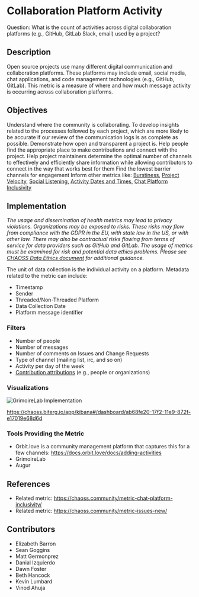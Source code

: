 # Collaboration Platform Activity

Question: What is the count of activities across digital collaboration platforms (e.g., GitHub, GitLab Slack, email) used by a project?

## Description
Open source projects use many different digital communication and collaboration platforms. These platforms may include email, social media, chat applications, and code management technologies (e.g., GitHub, GitLab). This metric is a measure of where and how much message activity is occurring across collaboration platforms.

## Objectives
Understand where the community is collaborating.
To develop insights related to the processes followed by each project, which are more likely to be accurate if our review of the communication logs is as complete as possible.
Demonstrate how open and transparent a project is.
Help people find the appropriate place to make contributions and connect with the project.
Help project maintainers determine the optimal number of channels to effectively and efficiently share information while allowing contributors to connect in the way that works best for them
Find the lowest barrier channels for engagement
Inform other metrics like: [Burstiness](https://chaoss.community/metric-burstiness/), [Project Velocity](https://chaoss.community/metric-project-velocity/), [Social Listening](https://chaoss.community/metric-social-listening), [Activity Dates and Times](https://chaoss.community/metric-activity-dates-and-times/), [Chat Platform Inclusivity](https://github.com/chaoss/wg-diversity-inclusion/issues/318)

## Implementation
*The usage and dissemination of health metrics may lead to privacy violations. Organizations may be exposed to risks. These risks may flow from compliance with the GDPR in the EU, with state law in the US, or with other law. There may also be contractual risks flowing from terms of service for data providers such as GitHub and GitLab. The usage of metrics must be examined for risk and potential data ethics problems. Please see [CHAOSS Data Ethics document](https://github.com/chaoss/community/blob/main/data-use-statement.md) for additional guidance.*

The unit of data collection is the individual activity on a platform. Metadata related to the metric can include:
* Timestamp
* Sender
* Threaded/Non-Threaded Platform
* Data Collection Date
* Platform message identifier

### Filters
* Number of people
* Number of messages
* Number of comments on Issues and Change Requests
* Type of channel (mailing list, irc, and so on)
* Activity per day of the week
* [Contribution attributions](https://chaoss.community/metric-contribution-attribution/) (e.g., people or organizations)


### Visualizations

![GrimoireLab Implementation](https://raw.githubusercontent.com/chaoss/wg-common/main/focus-areas/place/images/collaboration-platforms.png)

https://chaoss.biterg.io/app/kibana#/dashboard/ab68fe20-17f2-11e9-872f-e17019e68d6d

### Tools Providing the Metric
* Orbit.love is a community management platform that captures this for a few channels: https://docs.orbit.love/docs/adding-activities
* GrimoireLab
* Augur


## References
* Related metric: https://chaoss.community/metric-chat-platform-inclusivity/
* Related metric: https://chaoss.community/metric-issues-new/

## Contributors

* Elizabeth Barron
* Sean Goggins
* Matt Germonprez
* Danial Izquierdo
* Dawn Foster
* Beth Hancock
* Kevin Lumbard
* Vinod Ahuja 
